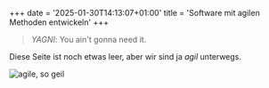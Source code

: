 +++
date = '2025-01-30T14:13:07+01:00'
title = 'Software mit agilen Methoden entwickeln'
+++

> _YAGNI_: You ain't gonna need it.

Diese Seite ist noch etwas leer, aber wir sind ja _agil_ unterwegs. 

![agile, so geil](/img/artwork.png)
